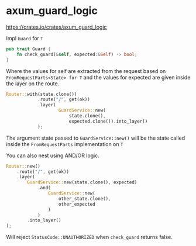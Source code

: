 # axum_guard_logic
https://crates.io/crates/axum_guard_logic

Impl `Guard` for `T`
```rust
pub trait Guard {
    fn check_guard(&self, expected:&Self) -> bool;
}
```
Where the values for self are extracted from the request based on `FromRequestParts<State> for T`
and the values for expected are given inside the layer on the route.

```rust
Router::with(state.clone())
            .route("/", get(ok))
            .layer(
                    GuardService::new(
                        state.clone(),
                        expected.clone()).into_layer()
            );
 ```
The argument state passed to `GuardService::new()` will be the state called
inside the `FromRequestParts` implementation on `T`

You can also nest using AND/OR logic.

```rust
Router::new()
    .route("/", get(ok))
    .layer(
        GuardService::new(state.clone(), expected)
            .and(
                GuardService::new(
                    other_state.clone(), 
                    other_expected
                )
            )
        .into_layer()
);
 ```
 Will reject `StatusCode::UNAUTHORIZED` when `check_guard` returns false.
